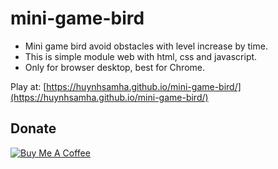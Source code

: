 # mini-game-bird

+ Mini game bird avoid obstacles with level increase by time.
+ This is simple module web with html, css and javascript.
+ Only for browser desktop, best for Chrome.

Play at: [https://huynhsamha.github.io/mini-game-bird/](https://huynhsamha.github.io/mini-game-bird/)

## Donate

<a href="https://www.buymeacoffee.com/harisk" target="_blank"><img src="https://www.buymeacoffee.com/assets/img/custom_images/orange_img.png" alt="Buy Me A Coffee" style="height: auto !important;width: auto !important;" ></a>

